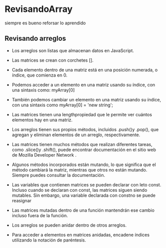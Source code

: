 # RevisandoArray
siempre es bueno reforsar lo aprendido

 ## Revisando  arreglos

 * Los arreglos son listas que almacenan datos en JavaScript.
 
 * Las matrices se crean con corchetes [].
 
 * Cada elemento dentro de una matriz está en una posición numerada, o índice, que comienza en 0.

 * Podemos acceder a un elemento en una matriz usando su índice, con una sintaxis como: myArray[0]

 * También podemos cambiar un elemento en una matriz usando su índice, con una sintaxis como myArray[0] = 'new string';

 * Las matrices tienen una lengthpropiedad que le permite ver cuántos elementos hay en una matriz.

 * Los arreglos tienen sus propios métodos, incluidos .push()y .pop(), que agregan y eliminan elementos de un arreglo, respectivamente.

 * Las matrices tienen muchos métodos que realizan diferentes tareas, como .slice()y .shift(), puede encontrar documentación en el sitio web de Mozilla Developer Network .

 * Algunos métodos incorporados están mutando, lo que significa que el método cambiará la matriz, mientras que otros no están mutando. Siempre puedes consultar la documentación.
 
 * Las variables que contienen matrices se pueden declarar con leto const. Incluso cuando se declaran con const, las matrices siguen siendo mutables. Sin embargo, una variable declarada con constno se puede reasignar

 * Las matrices mutadas dentro de una función mantendrán ese cambio incluso fuera de la función.

 * Los arreglos se pueden anidar dentro de otros arreglos.

 * Para acceder a elementos en matrices anidadas, encadene índices utilizando la notación de paréntesis.

